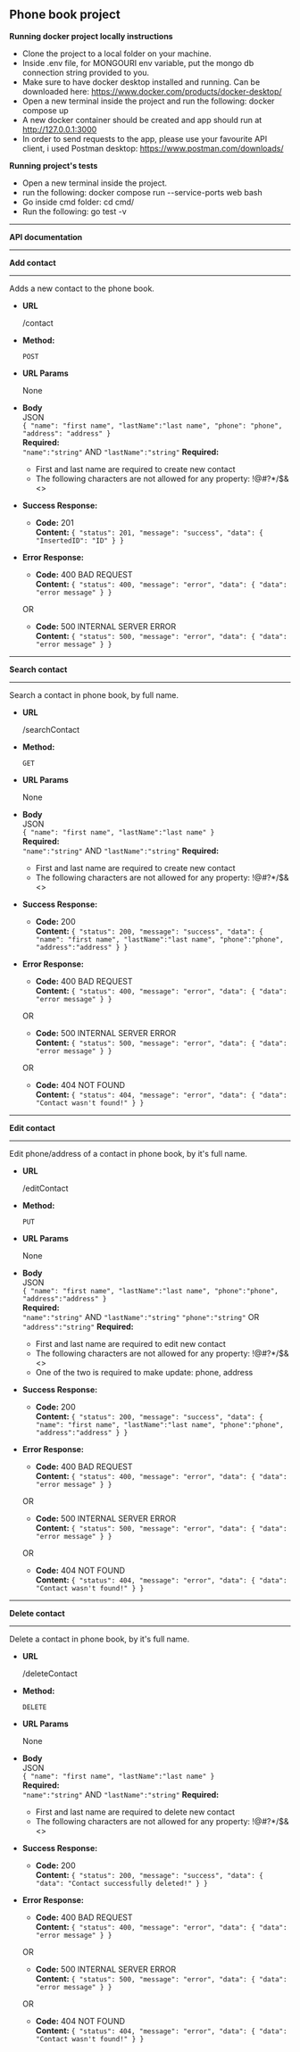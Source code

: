 **Phone book project**
----
**Running docker project locally instructions**

  * Clone the project to a local folder on your machine.
  * Inside .env file, for MONGOURI env variable, put the mongo db connection string provided to you.
  * Make sure to have docker desktop installed and running. Can be downloaded here: https://www.docker.com/products/docker-desktop/
  * Open a new terminal inside the project and run the following: docker compose up
  * A new docker container should be created and app should run at http://127.0.0.1:3000 
  * In order to send requests to the app, please use your favourite API client, i used Postman desktop: https://www.postman.com/downloads/
  
**Running project's tests**

  * Open a new terminal inside the project.
  * run the following: docker compose run --service-ports web bash
  * Go inside cmd folder: cd cmd/
  * Run the following: go test -v


----
**API documentation**
___
**Add contact**
___
  Adds a new contact to the phone book.

* **URL**

  /contact

* **Method:**

  `POST`
  
*  **URL Params**

   None

* **Body**<br />
JSON<br />
`{
   "name": "first name",
   "lastName":"last name",
   "phone": "phone",
   "address": "address"
}`<br />
**Required:**<br />
  `"name":"string"` AND `"lastName":"string"`
**Required:**<br />
  * First and last name are required to create new contact
  * The following characters are not allowed for any property: !@#?*/$&<>

* **Success Response:**

  * **Code:** 201 <br />
    **Content:** `{
    "status": 201,
    "message": "success",
    "data": {
        "InsertedID": "ID"
    }
}`
 
* **Error Response:**

  * **Code:** 400 BAD REQUEST <br />
    **Content:** `{
    "status": 400,
    "message": "error",
    "data": {
        "data": "error message"
    }
}`

  OR

  * **Code:** 500 INTERNAL SERVER ERROR <br />
    **Content:** `{
    "status": 500,
    "message": "error",
    "data": {
        "data": "error message"
    }
}`

___
**Search contact**
___
  Search a contact in phone book, by full name.

* **URL**

  /searchContact

* **Method:**

  `GET`
  
*  **URL Params**

   None

* **Body**<br />
JSON<br />
`{
   "name": "first name",
   "lastName":"last name"
}`<br />
**Required:**<br />
  `"name":"string"` AND `"lastName":"string"`
**Required:**<br />
  * First and last name are required to create new contact
  * The following characters are not allowed for any property: !@#?*/$&<>

* **Success Response:**

  * **Code:** 200 <br />
    **Content:** `{
    "status": 200,
    "message": "success",
    "data": {
        "name": "first name",
        "lastName":"last name",
        "phone":"phone",
        "address":"address"
    }
}`
 
* **Error Response:**

  * **Code:** 400 BAD REQUEST <br />
    **Content:** `{
    "status": 400,
    "message": "error",
    "data": {
        "data": "error message"
    }
}`

  OR

  * **Code:** 500 INTERNAL SERVER ERROR <br />
    **Content:** `{
    "status": 500,
    "message": "error",
    "data": {
        "data": "error message"
    }
}`

  OR

  * **Code:** 404 NOT FOUND <br />
    **Content:** `{
    "status": 404,
    "message": "error",
    "data": {
        "data": "Contact wasn't found!"
    }
}`

___
**Edit contact**
___
  Edit phone/address of a contact in phone book, by it's full name.

* **URL**

  /editContact

* **Method:**

  `PUT`
  
*  **URL Params**

   None

* **Body**<br />
JSON<br />
`{
   "name": "first name",
   "lastName":"last name",
   "phone":"phone",
   "address":"address"
}`<br />
**Required:**<br />
  `"name":"string"` AND `"lastName":"string"`
  `"phone":"string"` OR `"address":"string"`
**Required:**<br />
  * First and last name are required to edit new contact
  * The following characters are not allowed for any property: !@#?*/$&<>
  * One of the two is required to make update: phone, address

* **Success Response:**

  * **Code:** 200 <br />
    **Content:** `{
    "status": 200,
    "message": "success",
    "data": {
        "name": "first name",
        "lastName":"last name",
        "phone":"phone",
        "address":"address"
    }
}`
 
* **Error Response:**

  * **Code:** 400 BAD REQUEST <br />
    **Content:** `{
    "status": 400,
    "message": "error",
    "data": {
        "data": "error message"
    }
}`

  OR

  * **Code:** 500 INTERNAL SERVER ERROR <br />
    **Content:** `{
    "status": 500,
    "message": "error",
    "data": {
        "data": "error message"
    }
}`

  OR

  * **Code:** 404 NOT FOUND <br />
    **Content:** `{
    "status": 404,
    "message": "error",
    "data": {
        "data": "Contact wasn't found!"
    }
}`

___
**Delete contact**
___
  Delete a contact in phone book, by it's full name.

* **URL**

  /deleteContact

* **Method:**

  `DELETE`
  
*  **URL Params**

   None

* **Body**<br />
JSON<br />
`{
   "name": "first name",
   "lastName":"last name"
}`<br />
**Required:**<br />
  `"name":"string"` AND `"lastName":"string"`
**Required:**<br />
  * First and last name are required to delete new contact
  * The following characters are not allowed for any property: !@#?*/$&<>

* **Success Response:**

  * **Code:** 200 <br />
    **Content:** `{
    "status": 200,
    "message": "success",
    "data": {
        "data": "Contact successfully deleted!"
    }
}`
 
* **Error Response:**

  * **Code:** 400 BAD REQUEST <br />
    **Content:** `{
    "status": 400,
    "message": "error",
    "data": {
        "data": "error message"
    }
}`

  OR

  * **Code:** 500 INTERNAL SERVER ERROR <br />
    **Content:** `{
    "status": 500,
    "message": "error",
    "data": {
        "data": "error message"
    }
}`

  OR

  * **Code:** 404 NOT FOUND <br />
    **Content:** `{
    "status": 404,
    "message": "error",
    "data": {
        "data": "Contact wasn't found!"
    }
}`


